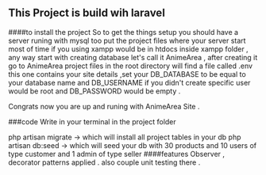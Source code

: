
## This Project is build wih laravel 


####to install the project
So to get the things setup you should have a server runing with mysql too put the project files  where your server start most of time if you using xampp would be in htdocs inside xampp folder , any way start with creating database let's call it AnimeArea , after creating it go to AnimeArea project files in the root directory will find a file called .env this one contains your site details ,set your DB_DATABASE to be equal to your database name and DB_USERNAME if you didn't create specific user would be root and DB_PASSWORD would be empty . 


Congrats now you are up and runing with AnimeArea Site .

###code
Write in your terminal in the project folder 

php artisan migrate -> which will install all project tables in your db 
php artisan db:seed  -> which will seed your db with 30 products and 10 users of type customer and 1 admin of type seller 
####features 
Observer , decorator patterns applied .
also couple unit testing there . 